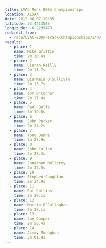 ```yaml
---
title: LVAC Mens 800m Championships
location: ALSAA
date: 2012-06-07 19:35
latitude: 53.4213585
longitude: -6.2295473
redirect_from:
  - race/LVAC-800m-Track-Championships/244/
results:
  - place: 1
    name: Mike Griffin
    time: 2m 10.4s
  - place: 2
    name: Ciaran Reilly
    time: 2m 11.7s
  - place: 3
    name: Diarmaid O'Sullivan
    time: 2m 13.7s
  - place: 4
    name: Tom O'Connor
    time: 2m 17.4s
  - place: 5
    name: Paul Balfe
    time: 2m 19.6s
  - place: 6
    name: John Parker
    time: 2m 24.2s
  - place: 7
    name: Tony Dunne
    time: 2m 25.9s
  - place: 8
    name: John Cullen
    time: 2m 28.3s
  - place: 9
    name: Jonathan Mullervy
    time: 2m 32.5s
  - place: 10
    name: Stephen Coughlan
    time: 2m 34.9s
  - place: 11
    name: Pat Collins
    time: 2m 39.1s
  - place: 12
    name: Martin O'Callaghan
    time: 2m 39.1s
  - place: 13
    name: Joe Cooper
    time: 2m 50.4s
  - place: 14
    name: Jimmy Monaghan
    time: 3m 01.9s
---
```

